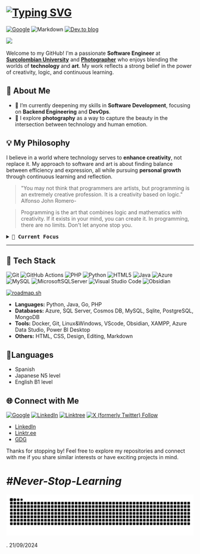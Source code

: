 # [![Typing SVG](https://readme-typing-svg.demolab.com?font=Hack+Nerd+Font&weight=600&size=24&duration=3096&pause=2024&color=DFA352&random=true&width=435&height=64&lines=%F0%9F%91%8B+Hello!+I'm+%40trbureiyan)](https://git.io/typing-svg)
[![Google](https://img.shields.io/badge/google-4285F4?style=for-the-badge&logo=google&logoColor=white)](https://g.dev/trbureiyan-dev)
![Markdown](https://img.shields.io/badge/markdown-%23000000.svg?style=for-the-badge&logo=markdown&logoColor=white)
[![Dev.to blog](https://img.shields.io/badge/dev.to-0A0A0A?style=for-the-badge&logo=dev.to&logoColor=white)](https://dev.to/trbureiyan)

[![](https://visitcount.itsvg.in/api?id=trbureiyan&label=Profile%20Views&color=12&icon=5&pretty=false)](https://visitcount.itsvg.in)

Welcome to my GitHub! I'm a passionate **Software Engineer** at **[Surcolombian University](https://usco.edu.co/en/)** and **[Photographer](https://www.behance.net/trbureiyan)** who enjoys blending the worlds of **technology** and **art**. My work reflects a strong belief in the power of creativity, logic, and continuous learning. 

## 🚀 About Me

- 🌱 I’m currently deepening my skills in **Software Development**, focusing on **Backend Engineering** and **DevOps**.
- 📸 I explore **photography** as a way to capture the beauty in the intersection between technology and human emotion.

## 💡 My Philosophy
I believe in a world where technology serves to **enhance creativity**, not replace it. My approach to software and art is about finding balance between efficiency and expression, all while pursuing **personal growth** through continuous learning and reflection.

> "You may not think that programmers are artists, but programming is an extremely creative profession. It is a creativity based on logic."
> Alfonso John Romero-

> Programming is the art that combines logic and mathematics with creativity. If it exists in your mind, you can create it. In programming, there are no limits. Don't let anyone stop you.

<details>
<summary><samp><b>🔭 Current Focus</b></samp></summary>

## 📈 Career Focus

- **Specialization Discovery:** As a Software Engineering student, I’m actively exploring areas to focus on. Currently, I’m building a strong foundation in **Object-Oriented Programming (Java)**, **Networks**, and **Databases** while deepening my understanding of **system architecture**.

- **Upcoming Focus Areas:**
  - **Backend Development:** I am interested in enhancing backend application performance, working with languages like **Java**, **Python**, **PHP** and maybe others.
  - **DevOps & Cloud Infrastructure:** Aspiring to master tools like **Docker**, **Linux**, **Microsoft Azure** and **DevOps** technologies to optimize development and continuous deployment workflows.
  - **Frontend & Performance Optimization:** I aim to learn more about **Web Development**, **Frontend Performance**, and building scalable, efficient user interfaces.
  - **Mobile Development & Android:** I have a strong interest in exploring mobile app development, particularly with **Android**, and eventually delving into software design and architecture.

- **Long-term Goals:** I plan to develop skills in transition into a **DevOps role**, combining my knowledge of development and operations to design scalable, robust, and automated infrastructures. 

</details>

---

## 🔧 Tech Stack
![Git](https://img.shields.io/badge/git-%23F05033.svg?style=for-the-badge&logo=git&logoColor=white)
![GitHub Actions](https://img.shields.io/badge/github%20actions-%232671E5.svg?style=for-the-badge&logo=githubactions&logoColor=white)
![PHP](https://img.shields.io/badge/php-%23777BB4.svg?style=for-the-badge&logo=php&logoColor=white)
![Python](https://img.shields.io/badge/python-3670A0?style=for-the-badge&logo=python&logoColor=ffdd54)
![HTML5](https://img.shields.io/badge/html5-%23E34F26.svg?style=for-the-badge&logo=html5&logoColor=white)
![Java](https://img.shields.io/badge/java-%23ED8B00.svg?style=for-the-badge&logo=openjdk&logoColor=white)
![Azure](https://img.shields.io/badge/azure-%230072C6.svg?style=for-the-badge&logo=microsoftazure&logoColor=white)
![MySQL](https://img.shields.io/badge/mysql-4479A1.svg?style=for-the-badge&logo=mysql&logoColor=white)
![MicrosoftSQLServer](https://img.shields.io/badge/Microsoft%20SQL%20Server-CC2927?style=for-the-badge&logo=microsoft%20sql%20server&logoColor=white)
![Visual Studio Code](https://img.shields.io/badge/Visual%20Studio%20Code-0078d7.svg?style=for-the-badge&logo=visual-studio-code&logoColor=white)
![Obsidian](https://img.shields.io/badge/Obsidian-%23483699.svg?style=for-the-badge&logo=obsidian&logoColor=white)

[![roadmap.sh](https://roadmap.sh/card/wide/651220443dc8db4c64bc7757?variant=dark&roadmaps=linux%2Cjava%2Cdevops%2Cpython)](https://roadmap.sh) 

- **Languages:** Python, Java, Go, PHP
- **Databases:** Azure, SQL Server, Cosmos DB, MySQL, Sqlite, PostgreSQL, MongoDB
- **Tools:** Docker, Git, Linux&Windows, VScode, Obsidian, XAMPP, Azure Data Studio, Power BI Desktop
- **Others:** HTML, CSS, Design, Editing, Markdown

## 💬Languages
  - Spanish
  - Japanese N5 level
  - English B1 level


## 🌐 Connect with Me

[![Google](https://img.shields.io/badge/google-4285F4?style=for-the-badge&logo=google&logoColor=white)](https://g.dev/trbureiyan-dev)
[![LinkedIn](https://img.shields.io/badge/linkedin-%230077B5.svg?style=for-the-badge&logo=linkedin&logoColor=white)](https://www.linkedin.com/in/trbureiyan/)
[![Linktree](https://img.shields.io/badge/linktree-1de9b6?style=for-the-badge&logo=linktree&logoColor=white)](https://linktr.ee/trbureiyan)
[![X (formerly Twitter) Follow](https://img.shields.io/twitter/follow/trbureiyan?style=for-the-badge&logo=X)](https://x.com/trbureiyan)

- [LinkedIn](https://www.linkedin.com/in/trbureiyan/)
- [Linktr.ee](https://linktr.ee/trbureiyan)
- [GDG](https://g.dev/trbureiyan-dev)

Thanks for stopping by! Feel free to explore my repositories and connect with me if you share similar interests or have exciting projects in mind.

# _#Never-Stop-Learning_

![snake gif](https://github.com/trbureiyan/trbureiyan/blob/output/snake.svg)

. 21/09/2024

